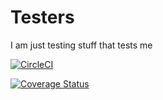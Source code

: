 # Testers
I am just testing stuff that  tests me

[![CircleCI](https://circleci.com/gh/micanipho/Testers.svg?style=svg)](https://circleci.com/gh/micanipho/Testers)

[![Coverage Status](https://coveralls.io/repos/github/micanipho/Testers/badge.svg?branch=master)](https://coveralls.io/github/micanipho/Testers?branch=master)
